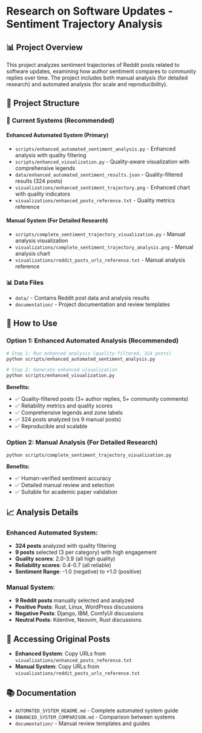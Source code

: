 # Research on Software Updates - Sentiment Trajectory Analysis

## 📊 Project Overview
This project analyzes sentiment trajectories of Reddit posts related to software updates, examining how author sentiment compares to community replies over time. The project includes both manual analysis (for detailed research) and automated analysis (for scale and reproducibility).

## 📁 Project Structure

### 🎯 **Current Systems (Recommended)**

#### **Enhanced Automated System (Primary)**
- `scripts/enhanced_automated_sentiment_analysis.py` - Enhanced analysis with quality filtering
- `scripts/enhanced_visualization.py` - Quality-aware visualization with comprehensive legends
- `data/enhanced_automated_sentiment_results.json` - Quality-filtered results (324 posts)
- `visualizations/enhanced_sentiment_trajectory.png` - Enhanced chart with quality indicators
- `visualizations/enhanced_posts_reference.txt` - Quality metrics reference

#### **Manual System (For Detailed Research)**
- `scripts/complete_sentiment_trajectory_visualization.py` - Manual analysis visualization
- `visualizations/complete_sentiment_trajectory_analysis.png` - Manual analysis chart
- `visualizations/reddit_posts_urls_reference.txt` - Manual analysis reference

### 📊 **Data Files**
- `data/` - Contains Reddit post data and analysis results
- `documentation/` - Project documentation and review templates

## 🚀 How to Use

### **Option 1: Enhanced Automated Analysis (Recommended)**
```bash
# Step 1: Run enhanced analysis (quality-filtered, 324 posts)
python scripts/enhanced_automated_sentiment_analysis.py

# Step 2: Generate enhanced visualization
python scripts/enhanced_visualization.py
```

**Benefits:**
- ✅ Quality-filtered posts (3+ author replies, 5+ community comments)
- ✅ Reliability metrics and quality scores
- ✅ Comprehensive legends and zone labels
- ✅ 324 posts analyzed (vs 9 manual posts)
- ✅ Reproducible and scalable

### **Option 2: Manual Analysis (For Detailed Research)**
```bash
python scripts/complete_sentiment_trajectory_visualization.py
```

**Benefits:**
- ✅ Human-verified sentiment accuracy
- ✅ Detailed manual review and selection
- ✅ Suitable for academic paper validation

## 📈 Analysis Details

### **Enhanced Automated System:**
- **324 posts** analyzed with quality filtering
- **9 posts** selected (3 per category) with high engagement
- **Quality scores**: 2.0-3.9 (all high quality)
- **Reliability scores**: 0.4-0.7 (all reliable)
- **Sentiment Range**: -1.0 (negative) to +1.0 (positive)

### **Manual System:**
- **9 Reddit posts** manually selected and analyzed
- **Positive Posts**: Rust, Linux, WordPress discussions
- **Negative Posts**: Django, IBM, ComfyUI discussions  
- **Neutral Posts**: Kdenlive, Neovim, Rust discussions

## 🔗 Accessing Original Posts
- **Enhanced System**: Copy URLs from `visualizations/enhanced_posts_reference.txt`
- **Manual System**: Copy URLs from `visualizations/reddit_posts_urls_reference.txt`

## 📚 Documentation
- `AUTOMATED_SYSTEM_README.md` - Complete automated system guide
- `ENHANCED_SYSTEM_COMPARISON.md` - Comparison between systems
- `documentation/` - Manual review templates and guides
